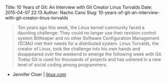 Title: 10 Years of Git: An Interview with Git Creator Linus Torvalds
Date: 2015-04-07 22:13
Author: Nacho Cano
Slug: 10-years-of-git-an-interview-with-git-creator-linus-torvalds

> Ten years ago this week, the Linux kernel community faced a daunting
> challenge: They could no longer use their revision control system
> BitKeeper and no other Software Configuration Management (SCMs) met
> their needs for a distributed system. Linus Torvalds, the creator of
> Linux, took the challenge into his own hands and disappeared over the
> weekend to emerge the following week with Git. Today Git is used for
> thousands of projects and has ushered in a new level of social coding
> among programmers.

- Jennifer Cloer | [linux.com][]

  [linux.com]: http://www.linux.com/news/featured-blogs/185-jennifer-cloer/821541-10-years-of-git-an-interview-with-git-creator-linus-torvalds
    "10 Years of Git: An Interview with Git Creator Linus Torvalds"
